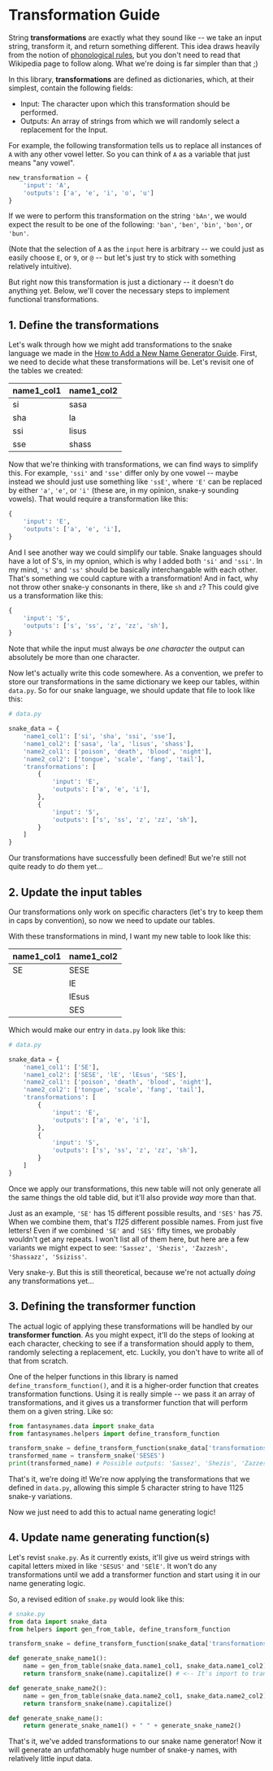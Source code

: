 # Transformation Guide

String **transformations** are exactly what they sound like -- we take an input string, transform it, and return something different. This idea draws heavily from the notion of [phonological rules](https://en.wikipedia.org/wiki/Phonological_rule), but you don't need to read that Wikipedia page to follow along. What we're doing is far simpler than that ;)

In this library, **transformations** are defined as dictionaries, which, at their simplest, contain the following fields:

- Input: The character upon which this transformation should be performed.
- Outputs: An array of strings from which we will randomly select a replacement for the Input.

For example, the following transformation tells us to replace all instances of `A` with any other vowel letter. So you can think of `A` as a variable that just means "any vowel".

```python
new_transformation = {
    'input': 'A',
    'outputs': ['a', 'e', 'i', 'o', 'u']
}
```

If we were to perform this transformation on the string `'bAn'`, we would expect the result to be one of the following: `'ban'`, `'ben'`, `'bin'`, `'bon'`, or `'bun'`.

(Note that the selection of `A` as the `input` here is arbitrary -- we could just as easily choose `E`, or `9`, or `@` -- but let's just try to stick with something relatively intuitive).

But right now this transformation is just a dictionary -- it doesn't do anything yet. Below, we'll cover the necessary steps to implement functional transformations.

## 1. Define the transformations

Let's walk through how we might add transformations to the snake language we made in the [How to Add a New Name Generator Guide](new-generator-guide.md). First, we need to decide what these transformations will be. Let's revisit one of the tables we created:

| name1_col1| name1_col2  |
|-----|-------|
| si  | sasa  |
| sha | la    |
| ssi | lisus |
| sse | shass |

Now that we're thinking with transformations, we can find ways to simplify this. For example, `'ssi'` and `'sse'` differ only by one vowel -- maybe instead we should just use something like `'ssE'`, where `'E'` can be replaced by either `'a'`, `'e'`, or `'i'` (these are, in my opinion, snake-y sounding vowels). That would require a transformation like this:

```python
{
    'input': 'E',
    'outputs': ['a', 'e', 'i'],
}
```

And I see another way we could simplify our table. Snake languages should have a lot of S's, in my opnion, which is why I added both `'si'` and `'ssi'`. In my mind, `'s'` and `'ss'` should be basically interchangable with each other. That's something we could capture with a transformation! And in fact, why not throw other snake-y consonants in there, like `sh` and `z`? This could give us a transformation like this:

```python
{
    'input': 'S',
    'outputs': ['s', 'ss', 'z', 'zz', 'sh'],
}
```
Note that while the input must always be _one character_ the output can absolutely be more than one character.

Now let's actually write this code somewhere. As a convention, we prefer to store our transformations in the same dictionary we keep our tables, within `data.py`. So for our snake language, we should update that file to look like this:

```python
# data.py

snake_data = {
    'name1_col1': ['si', 'sha', 'ssi', 'sse'],
    'name1_col2': ['sasa', 'la', 'lisus', 'shass'],
    'name2_col1': ['poison', 'death', 'blood', 'night'],
    'name2_col2': ['tongue', 'scale', 'fang', 'tail'],
    'transformations': [
        {
            'input': 'E',
            'outputs': ['a', 'e', 'i'],
        },
        {
            'input': 'S',
            'outputs': ['s', 'ss', 'z', 'zz', 'sh'],
        }
    ]
}
```

Our transformations have successfully been defined! But we're still not quite ready to _do_ them yet...

## 2. Update the input tables

Our transformations only work on specific characters (let's try to keep them in caps by convention), so now we need to update our tables.

With these transformations in mind, I want my new table to look like this:

| name1_col1| name1_col2  |
|-----|-------|
| SE  | SESE  |
|     | lE    |
|     | lEsus |
|     | SES |

Which would make our entry in `data.py` look like this:

```python
# data.py

snake_data = {
    'name1_col1': ['SE'],
    'name1_col2': ['SESE', 'lE', 'lEsus', 'SES'],
    'name2_col1': ['poison', 'death', 'blood', 'night'],
    'name2_col2': ['tongue', 'scale', 'fang', 'tail'],
    'transformations': [
        {
            'input': 'E',
            'outputs': ['a', 'e', 'i'],
        },
        {
            'input': 'S',
            'outputs': ['s', 'ss', 'z', 'zz', 'sh'],
        }
    ]
}
```

Once we apply our transformations, this new table will not only generate all the same things the old table did, but it'll also provide _way_ more than that.

Just as an example, `'SE'` has 15 different possible results, and `'SES'` has _75_. When we combine them, that's _1125_ different possible names. From just five letters! Even if we combined `'SE'` and `'SES'` fifty times, we probably wouldn't get any repeats. I won't list all of them here, but here are a few variants we might expect to see: `'Sassez', 'Shezis', 'Zazzesh', 'Shassazz', 'Ssiziss'`.

Very snake-y. But this is still theoretical, because we're not actually _doing_ any transformations yet...

## 3. Defining the transformer function

The actual logic of applying these transformations will be handled by our **transformer function**. As you might expect, it'll do the steps of looking at each character, checking to see if a transformation should apply to them, randomly selecting a replacement, etc. Luckily, you don't have to write all of that from scratch.

One of the helper functions in this library is named `define_transform_function()`, and it is a higher-order function that creates transformation functions. Using it is really simple -- we pass it an array of transformations, and it gives us a transformer function that will perform them on a given string. Like so:

```python
from fantasynames.data import snake_data
from fantasynames.helpers import define_transform_function

transform_snake = define_transform_function(snake_data['transformations'])
transformed_name = transform_snake('SESES')
print(transformed_name) # Possible outputs: 'Sassez', 'Shezis', 'Zazzesh', etc.
```

That's it, we're doing it! We're now applying the transformations that we defined in `data.py`, allowing this simple 5 character string to have 1125 snake-y variations.

Now we just need to add this to actual name generating logic!

## 4. Update name generating function(s)

Let's revist `snake.py`. As it currently exists, it'll give us weird strings with capital letters mixed in like `'SESUS'` and `'SElE'`. It won't do any transformations until we add a transformer function and start using it in our name generating logic.

So, a revised edition of `snake.py` would look like this:

```python
# snake.py
from data import snake_data
from helpers import gen_from_table, define_transform_function

transform_snake = define_transform_function(snake_data['transformations'])

def generate_snake_name1():
    name = gen_from_table(snake_data.name1_col1, snake_data.name1_col2)
    return transform_snake(name).capitalize() # <-- It's import to transform it _before_ capitalizing it

def generate_snake_name2():
    name = gen_from_table(snake_data.name2_col1, snake_data.name2_col2)
    return transform_snake(name).capitalize()

def generate_snake_name():
    return generate_snake_name1() + " " + generate_snake_name2()
```

That's it, we've added transformations to our snake name generator! Now it will generate an unfathomably huge number of snake-y names, with relatively little input data.
